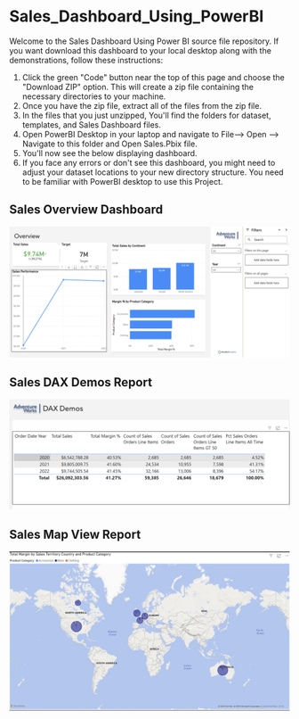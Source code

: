 # Sales_Dashboard_Using_PowerBI

Welcome to the Sales Dashboard Using Power BI source file repository. If you want download this dashboard to your local desktop along with the demonstrations, follow these instructions:
1. Click the green "Code" button near the top of this page and choose the "Download ZIP" option. This will create a zip file containing the necessary directories to your machine.
3. Once you have the zip file, extract all of the files from the zip file.
4. In the files that you just unzipped, You'll find the folders for dataset, templates, and Sales Dashboard files.
5. Open PowerBI Desktop in your laptop and navigate to File--> Open --> Navigate to this folder and Open Sales.Pbix file.
6. You'll now see the below displaying dashboard.
7. If you face any errors or don't see this dashboard, you might need to adjust your dataset locations to your new directory structure. You need to be familiar with PowerBI desktop to use this Project.
## Sales Overview Dashboard
![Sales Overview Dashboard](https://github.com/Rajasekhar1131997/Sales_Dashboard_Using_PowerBI/blob/main/Overview.png)

## Sales DAX Demos Report
![Sales DAX Demos Report](https://github.com/Rajasekhar1131997/Sales_Dashboard_Using_PowerBI/blob/main/DAX_Demos.png)

## Sales Map View Report
![Sales Map View](https://github.com/Rajasekhar1131997/Sales_Dashboard_Using_PowerBI/blob/main/Sales_Map.png)
